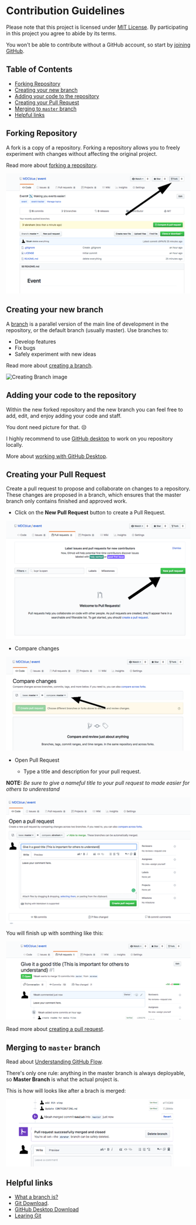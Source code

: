 # Contribution Guidelines

Please note that this project is licensed under [MIT License](https://github.com/MDCblue/event/blob/master/LICENSE). 
By participating in this project you agree to abide by its terms.

You won't be able to contribute without a GitHub account, so start by [joining GitHub](https://github.com/join).
## Table of Contents

- [Forking Repository](#forking-repository)
- [Creating your new branch](#creating-your-new-branch)
- [Adding your code to the repository](#adding-your-code-to-the-repository)
- [Creating your Pull Request](#creating-your-pull-request)
- [Merging to `master` branch](#merging-to-master-branch)
- [Helpful links](#helpful-links)


## Forking Repository

A fork is a copy of a repository. 
Forking a repository allows you to freely experiment with changes without affecting the original project.

Read more about [forking a repository](https://help.github.com/articles/fork-a-repo/).


![Forking image](/media/contributing/forking-repository.png)

## Creating your new branch

A [branch](https://help.github.com/articles/about-branches/) is a parallel version of the main line of development in the repository, or the default branch (usually master). Use branches to:

- Develop features
- Fix bugs
- Safely experiment with new ideas

Read more about [creating a branch](https://help.github.com/articles/creating-and-deleting-branches-within-your-repository/).

![Creating Branch image](https://help.github.com/assets/images/help/branch/branch-selection-dropdown.png)


## Adding your code to the repository

Within the new forked repository and the new branch you can feel free to add, edit, and enjoy adding your code and staff.

You dont need picture for that. 😒

I highly recommend to use [GitHub desktop](https://desktop.github.com/) to work on you repository locally.

More about [working with GitHub Desktop](https://resources.github.com/webcasts/GitHub-and-GitHub-desktop/).

## Creating your Pull Request

Create a pull request to propose and collaborate on changes to a repository. These changes are proposed in a branch, which ensures that the master branch only contains finished and approved work.

- Click on the **New Pull Request** button to create a Pull Request.

![Pull request image](/media/contributing/creating-pull-request.png)

- Compare changes

![Compare changes image](/media/contributing/compare-changes.png)

- Open Pull Request

     - Type a title and description for your pull request.
       

**NOTE:** *Be sure to give a nameful title to your pull request to made easier for others to underestand*
  
![Open pull request image](/media/contributing/open-pull-request.png)

You will finish up with somthing like this:

![Finished pull request image](/media/contributing/finished-pull-request.png)

Read more about [creating a pull request](https://help.github.com/articles/creating-a-pull-request/).

## Merging to `master` branch

Read about [Understanding GitHub Flow](https://guides.github.com/introduction/flow/).

There's only one rule: anything in the master branch is always deployable, so **Master Branch** is what the actual project is.

This is how will looks like after a brach is merged:

![Pull request merged image](/media/contributing/pull-request-merged.png)

## Helpful links

- [What a branch is?](https://git-scm.com/book/en/v1/Git-Branching-What-a-Branch-Is)
- [Git Download](https://git-scm.com/downloads). 
- [GitHub Desktop Download](https://desktop.github.com)
- [Learing Git](https://www.codecademy.com/learn/learn-git)

